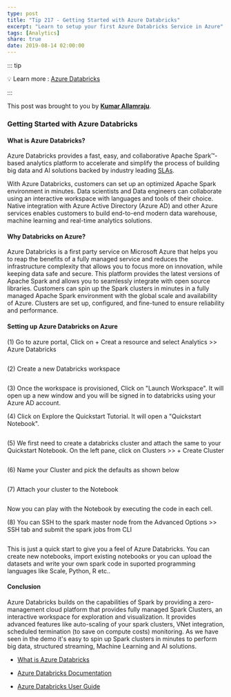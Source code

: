 ```yaml
---
type: post
title: "Tip 217 - Getting Started with Azure Databricks"
excerpt: "Learn to setup your first Azure Databricks Service in Azure"
tags: [Analytics]
share: true
date: 2019-08-14 02:00:00
---
```



::: tip 

:bulb: Learn more : [Azure Databricks](https://azure.microsoft.com/en-us/services/databricks/?WT.mc_id=docs-azuredevtips-azureappsdev)

:::

This post was brought to you by **[Kumar Allamraju](https://twitter.com/kumarallamraju)**. 

### Getting Started with Azure Databricks

#### What is Azure Databricks?
 
Azure Databricks provides a fast, easy, and collaborative Apache Spark™-based analytics platform to accelerate and simplify the process of building big data and AI solutions backed by industry leading [SLAs](https://azure.microsoft.com/en-us/support/legal/sla/databricks/v1_0/).

With Azure Databricks, customers can set up an optimized Apache Spark environment in minutes. Data scientists and Data engineers can collaborate using an interactive workspace with languages and tools of their choice. Native integration with Azure Active Directory (Azure AD) and other Azure services enables customers to build end-to-end modern data warehouse, machine learning and real-time analytics solutions.


#### Why Databricks on Azure?

Azure Databricks is a first party service on Microsoft Azure that helps you to reap the benefits of a fully managed service and reduces the infrastructure complexity that allows you to focus more on innovation, while keeping data safe and secure. This platform provides the latest versions of Apache Spark and allows you to seamlessly integrate with open source libraries. Customers can spin up the Spark clusters in minutes in a fully managed Apache Spark environment with the global scale and availability of Azure. Clusters are set up, configured, and fine-tuned to ensure reliability and performance. 

#### Setting up Azure Databricks on Azure

(1) Go to azure portal, Click on + Creat a resource and select Analytics >> Azure Databricks

<img :src="$withBase('/files/file1-databricks.png')">

(2) Create a new Databricks workspace

<img :src="$withBase('/files/file2-databricks.png')">

(3) Once the workspace is provisioned, Click on "Launch Workspace". It will open up a new window and you will be signed in to databricks using your Azure AD account. 

(4) Click on Explore the Quickstart Tutorial. It will open a "Quickstart Notebook".

<img :src="$withBase('/files/file3-databricks.png')">

(5) We first need to create a databricks cluster and attach the same to your Quickstart Notebook. On the left pane, click on Clusters >> + Create Cluster

 
<img :src="$withBase('/files/file5-databricks.png')">

(6) Name your Cluster and pick the defaults as shown below

<img :src="$withBase('/files/file4-databricks.png')">

(7) Attach your cluster to the Notebook

<img :src="$withBase('/files/file6-databricks.png')">

Now you can play with the Notebook by executing the code in each cell. 


(8) You can SSH to the spark master node from the Advanced Options >> SSH tab and submit the spark jobs from CLI

<img :src="$withBase('/files/file7-databricks.png')">

This is just a quick start to give you a feel of Azure Databricks. You can create new notebooks, import existing notebooks or you can upload the datasets and write your own spark code in suported programming languages like Scale, Python, R etc..



#### Conclusion

Azure Databricks builds on the capabilities of Spark by providing a zero-management cloud platform that provides fully managed Spark Clusters, an interactive workspace for exploration and visualization. It provides advanced features like auto-scaling of your spark clusters, VNet integration, scheduled termination (to save on compute costs) monitoring. As we have seen in the demo it's easy to spin up Spark clusters in minutes to perform big data, structured streaming, Machine Learning and AI solutions. 

* [What is Azure Databricks](https://docs.microsoft.com/en-us/azure/azure-databricks/what-is-azure-databricks/?WT.mc_id=docs-azuredevtips-azureappsdev)

* [Azure Databricks Documentation](https://docs.microsoft.com/en-us/azure/azure-databricks/?WT.mc_id=docs-azuredevtips-azureappsdev)

* [Azure Databricks User Guide](https://docs.azuredatabricks.net/?WT.mc_id=docs-azuredevtips-azureappsdev)







